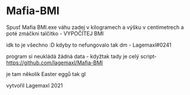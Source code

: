 # Mafia-BMI
  
Spusť Mafia BMI.exe 
váhu zadej v kilogramech a výšku v centimetrech a poté zmáčkni talčítko - VYPOČÍTEJ BMI

idk to je všechno :D kdyby to nefungovalo tak dm - Lagemaxl#0241

program si neukládá žádná data - kdyžtak tady je celý script- https://github.com/lagemaxl/Mafia-BMI

je tam několik Easter eggů tak gl

vytvořil Lagemaxl 2021 
